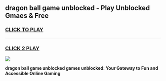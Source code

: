
## dragon ball game unblocked - Play Unblocked Gmaes & Free
<h3>
<a href="https://premium.freeplayer.one?title=dragon_ball_game_unblocked&ref=20F">CLICK TO PLAY</a></h3>
<hr>

<h3>
<a href="https://premium.freeplayer.one?title=dragon_ball_game_unblocked&ref=20F">CLICK 2 PLAY</a>
  
</h3>

<a href="https://premium.freeplayer.one?title=dragon_ball_game_unblocked&ref=20F/"><img src="https://clearcache.store/games.png"></a>


**dragon ball game unblocked games unblocked: Your Gateway to Fun and Accessible Online Gaming**
